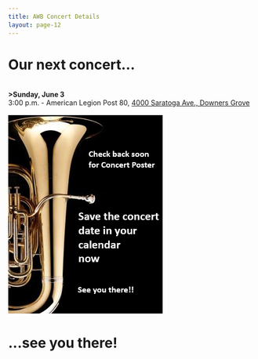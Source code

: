 ```yaml
---
title: AWB Concert Details
layout: page-12
---
```


<h1>Our next concert…</h1>

 <br /><strong>>Sunday, June 3</strong><br />3:00 p.m. - American Legion Post 80, <a href="https://www.google.com/maps/dir/''/4000+Saratoga+Ave,+Downers+Grove,+IL+60515/@41.8136354,-88.1557828,12z/data=!4m8!4m7!1m0!1m5!1m1!1s0x880e51fcb71f0ff9:0xb2103f9dcdce9da1!2m2!1d-88.0157051!2d41.8136567" target="new">4000 Saratoga Ave., Downers Grove</a><br/>
                        <br/><img src="images/awb-poster-coming-soon-01.jpg" width="315" height="405" alt=""/>


<h1>...see you there!<h1>
